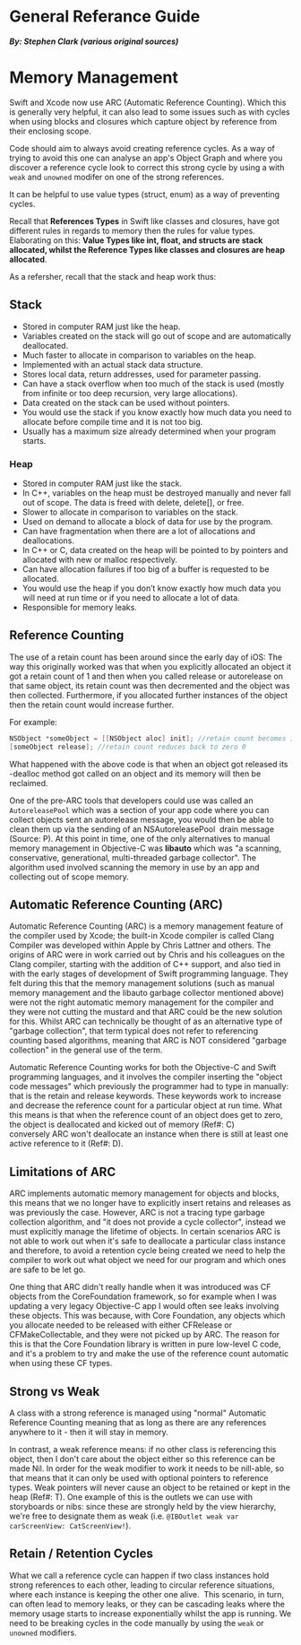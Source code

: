 General Referance Guide
====
***By: Stephen Clark (various original sources)***


# Memory Management

Swift and Xcode now use ARC (Automatic Reference Counting). Which this is generally very helpful, it can also lead to some issues such as with cycles when using blocks and closures which capture object by reference from their enclosing scope.

Code should aim to always avoid creating reference cycles. As a way of trying to avoid this one can analyse an app's Object Graph and where you discover a reference cycle look to correct this strong cycle by using a with `weak` and `unowned` modifer on one of the strong references.

 It can be helpful to use value types (struct, enum) as a way of preventing cycles.


Recall that **References Types** in Swift like classes and closures, have got different rules in regards to memory then the rules for value types. Elaborating on this: **Value Types like int, float, and structs are stack allocated, whilst the Reference Types like classes and closures are heap allocated**.

As a refersher, recall that the stack and heap work thus:
## Stack
* Stored in computer RAM just like the heap.
* Variables created on the stack will go out of scope and are automatically deallocated.
* Much faster to allocate in comparison to variables on the heap.
* Implemented with an actual stack data structure.
* Stores local data, return addresses, used for parameter passing.
* Can have a stack overflow when too much of the stack is used (mostly from infinite or too deep recursion, very large allocations).
* Data created on the stack can be used without pointers.
* You would use the stack if you know exactly how much data you need to allocate before compile time and it is not too big.
* Usually has a maximum size already determined when your program starts.

### Heap
* Stored in computer RAM just like the stack.
* In C++, variables on the heap must be destroyed manually and never fall out of scope. The data is freed with delete, delete[], or free.
* Slower to allocate in comparison to variables on the stack.
* Used on demand to allocate a block of data for use by the program.
* Can have fragmentation when there are a lot of allocations and deallocations.
* In C++ or C, data created on the heap will be pointed to by pointers and allocated with new or malloc respectively.
* Can have allocation failures if too big of a buffer is requested to be allocated.
* You would use the heap if you don’t know exactly how much data you will need at run time or if you need to allocate a lot of data.
* Responsible for memory leaks.


## Reference Counting

The use of a retain count has been around since the early day of iOS: The way this originally worked was that when you explicitly allocated an object it got a retain count of 1 and then when you called release or autorelease on that same object, its retain count was then decremented and the object was then collected. Furthermore, if you allocated further instances of the object then the retain count would increase further.

For example:

```ObjectiveC
NSObject *someObject = [[NSObject aloc] init]; //retain count becomes 1
[someObject release]; //retain count reduces back to zero 0
```

What happened with the above code is that when an object got released its -dealloc method got called on an object and its memory will then be reclaimed.

One of the pre-ARC tools that developers could use was called an `AutoreleasePool` which was a section of your app code where you can collect objects sent an autorelease message, you would then be able to clean them up via the sending of an NSAutoreleasePool  drain message (Source: P). At this point in time, one of the only alternatives to manual memory management in Objective-C was **libauto** which was "a scanning, conservative, generational, multi-threaded garbage collector". The algorithm used involved scanning the memory in use by an app and collecting out of scope memory.

## Automatic Reference Counting (ARC)

Automatic Reference Counting (ARC) is a memory management feature of the compiler used by Xcode; the built-in Xcode compiler is called Clang Compiler was developed within Apple by Chris Lattner and others. The origins of ARC were in work carried out by Chris and his colleagues on the Clang compiler, starting with the addition of C++ support, and also tied in with the early stages of development of Swift programming language. They felt during this that the memory management solutions (such as manual memory management and the libauto garbage collector mentioned above) were not the right automatic memory management for the compiler and they were not cutting the mustard and that ARC could be the new solution for this. Whilst ARC can technically be thought of as an alternative type of "garbage collection", that term typical does not refer to referencing counting based algorithms, meaning that ARC is NOT considered "garbage collection" in the general use of the term.

Automatic Reference Counting works for both the Objective-C and Swift programming languages, and it involves the compiler inserting the "object code messages" which previously the programmer had to type in manually: that is the retain and release keywords. These keywords work to increase and decrease the reference count for a particular object at run time. What this means is that when the reference count of an object does get to zero, the object is deallocated and kicked out of memory (Ref#: C) conversely ARC won't deallocate an instance when there is still at least one active reference to it (Ref#: D).

## Limitations of ARC

ARC implements automatic memory management for objects and blocks, this means that we no longer have to explicitly insert retains and releases as was previously the case. However, ARC is not a tracing type garbage collection algorithm, and "it does not provide a cycle collector", instead we must explicitly manage the lifetime of objects. In certain scenarios ARC is not able to work out when it's safe to deallocate a particular class instance and therefore, to avoid a retention cycle being created we need to help the compiler to work out what object we need for our program and which ones are safe to be let go.

One thing that ARC didn't really handle when it was introduced was CF objects from the CoreFoundation framework, so for example when I was updating a very legacy Objective-C app I would often see leaks involving these objects. This was because, with Core Foundation, any objects which you allocate needed to be released with either CFRelease or CFMakeCollectable, and they were not picked up by ARC. The reason for this is that the Core Foundation library is written in pure low-level C code, and it's a problem to try and make the use of the reference count automatic when using these CF types.

## Strong vs Weak

A class with a strong reference is managed using "normal" Automatic Reference Counting meaning that as long as there are any references anywhere to it - then it will stay in memory.

In contrast, a weak reference means: if no other class is referencing this object, then I don't care about the object either so this reference can be made Nil. In order for the weak modifier to work it needs to be nill-able, so that means that it can only be used with optional pointers to reference types. Weak pointers will never cause an object to be retained or kept in the heap (Ref#: T). One example of this is the outlets we can use with storyboards or nibs: since these are strongly held by the view hierarchy, we're free to designate them as weak (i.e. `@IBOutlet weak var carScreenView: CatScreenView!`).

## Retain / Retention Cycles

What we call a reference cycle can happen if two class instances hold strong references to each other, leading to circular reference situations, where each instance is keeping the other one alive.  This scenario, in turn, can often lead to memory leaks, or they can be cascading leaks where the memory usage starts to increase exponentially whilst the app is running. We need to be breaking cycles in the code manually by using the `weak` or `unowned` modifiers.
